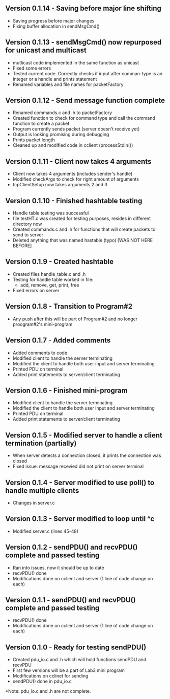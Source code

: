## Version 0.1.14 - Saving before major line shifting
- Saving progress before major changes
- Fixing buffer allocation in sendMsgCmd()


## Version 0.1.13 - sendMsgCmd() now repurposed for unicast and multicast
- mutlicast code implemented in the same function as unicast
- Fixed some errors
- Tested current code. Correctly checks if input after comman-type is an integer or a handle and prints statement
- Renamed variables and file names for packetFactory

## Version 0.1.12 - Send message function complete
- Renamed commands.c and .h to packetFactory
- Created function to check for command type and call the command function to create a packet
- Program currently sends packet (server doesn't receive yet)
- Output is looking promising during debugging
- Prints packet length
- Cleaned up and modified code in cclient (processStdin())

## Version 0.1.11 - Client now takes 4 arguments
- Client now takes 4 arguments (includes sender's handle)
- Modified checkArgs to check for right amount of arguments
- tcpClientSetup now takes arguments 2 and 3

## Version 0.1.10 - Finished hashtable testing
- Handle table testing was successful
- file testHT.c was created for testing purposes, resides in different directory now
- Created commands.c and .h for functions that will create packets to send to server
- Deleted anything that was named hastable (typo) [WAS NOT HERE BEFORE]

## Version 0.1.9 - Created hashtable
- Created files handle_table.c and .h
- Testing for handle table worked in file:
    - add, remove, get, print, free
- Fixed errors on server

## Version 0.1.8 - Transition to Program#2
- Any push after this will be part of Program#2 and no longer proogram#2's mini-program

## Version 0.1.7 - Added comments
- Added comments to code
- Modified client to handle the server terminating
- Modified the client to handle both user input and server terminating
- Printed PDU on terminal
- Added print statements to server/client terminating

## Version 0.1.6 - Finished mini-program
- Modified client to handle the server terminating
- Modified the client to handle both user input and server terminating
- Printed PDU on terminal
- Added print statements to server/client terminating

## Version 0.1.5 - Modified server to handle a client termination (partially)
- When server detects a connection closed, it prints the connection was closed
- Fixed issue: message recevied did not print on server terminal

## Version 0.1.4 - Server modified to use poll() to handle multiple clients
- Changes in server.c

## Version 0.1.3 - Server modified to loop until ^c
- Modified server.c (lines 45-48)

## Version 0.1.2 - sendPDU() and recvPDU() complete and passed testing
- Ran into issues, now it should be up to date
- recvPDU() done
- Modifications done on cclient and server (1 line of code change on each)

## Version 0.1.1 - sendPDU() and recvPDU() complete and passed testing
- recvPDU() done
- Modifications done on cclient and server (1 line of code change on each)

## Version 0.1.0 - Ready for testing sendPDU()
- Created pdu_io.c and .h which will hold functions sendPDU and recvPDU
- First few versions will be a part of Lab3 mini program
- Modifications on cclinet for sending
- sendPDU() done in pdu_io.c

*Note: pdu_io.c and .h are not complete.